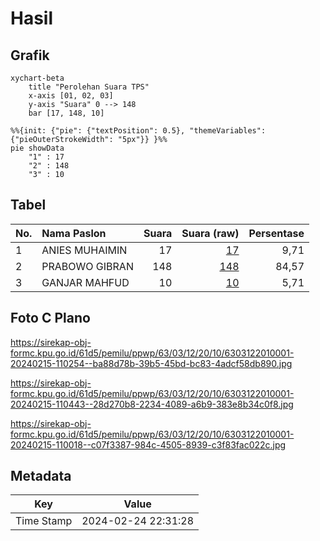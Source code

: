 # Hasil

## Grafik

```mermaid
xychart-beta
    title "Perolehan Suara TPS"
    x-axis [01, 02, 03]
    y-axis "Suara" 0 --> 148
    bar [17, 148, 10]
```

```mermaid
%%{init: {"pie": {"textPosition": 0.5}, "themeVariables": {"pieOuterStrokeWidth": "5px"}} }%%
pie showData
    "1" : 17
    "2" : 148
    "3" : 10
```

## Tabel

| No. | Nama Paslon    | Suara | Suara (raw) | Persentase |
|:--- |:-------------- | -----:| -----------:| ----------:|
| 1   | ANIES MUHAIMIN | 17    | [17][p-1]   | 9,71       |
| 2   | PRABOWO GIBRAN | 148   | [148][p-2]  | 84,57      |
| 3   | GANJAR MAHFUD  | 10    | [10][p-3]   | 5,71       |


[p-1]: https://github.com/gigit-pemilu/pemilu-2024/blob/main/pilpres/hitung-suara/sub/63-kalimantan-selatan/sub/03-banjar/sub/12-mataraman/sub/2010-pasiraman/sub/001-tps/sub/paslon-1.txt
[p-2]: https://github.com/gigit-pemilu/pemilu-2024/blob/main/pilpres/hitung-suara/sub/63-kalimantan-selatan/sub/03-banjar/sub/12-mataraman/sub/2010-pasiraman/sub/001-tps/sub/paslon-2.txt
[p-3]: https://github.com/gigit-pemilu/pemilu-2024/blob/main/pilpres/hitung-suara/sub/63-kalimantan-selatan/sub/03-banjar/sub/12-mataraman/sub/2010-pasiraman/sub/001-tps/sub/paslon-3.txt

## Foto C Plano

https://sirekap-obj-formc.kpu.go.id/61d5/pemilu/ppwp/63/03/12/20/10/6303122010001-20240215-110254--ba88d78b-39b5-45bd-bc83-4adcf58db890.jpg

https://sirekap-obj-formc.kpu.go.id/61d5/pemilu/ppwp/63/03/12/20/10/6303122010001-20240215-110443--28d270b8-2234-4089-a6b9-383e8b34c0f8.jpg

https://sirekap-obj-formc.kpu.go.id/61d5/pemilu/ppwp/63/03/12/20/10/6303122010001-20240215-110018--c07f3387-984c-4505-8939-c3f83fac022c.jpg


## Metadata

| Key        | Value               |
| ---------- | ------------------- |
| Time Stamp | 2024-02-24 22:31:28 |



